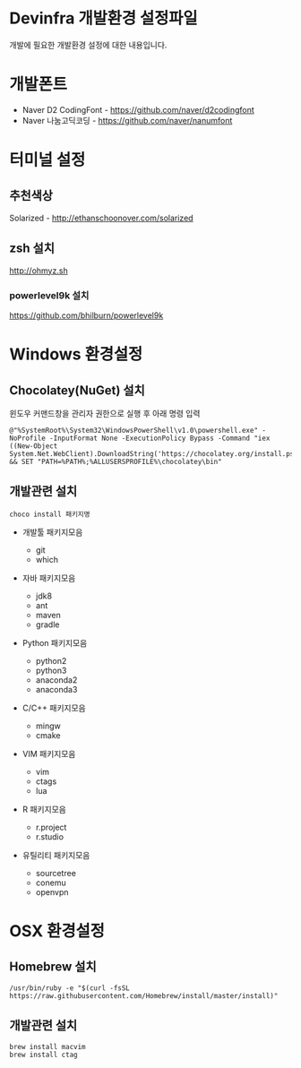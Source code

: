 Devinfra 개발환경 설정파일
======================

개발에 필요한 개발환경 설정에 대한 내용입니다.

# 개발폰트

* Naver D2 CodingFont - <https://github.com/naver/d2codingfont>
* Naver 나눔고딕코딩 - <https://github.com/naver/nanumfont>

# 터미널 설정

## 추천색상
Solarized - <http://ethanschoonover.com/solarized>

## zsh 설치
<http://ohmyz.sh>

### powerlevel9k 설치
<https://github.com/bhilburn/powerlevel9k>

# Windows 환경설정

## Chocolatey(NuGet) 설치
윈도우 커맨드창을 관리자 권한으로 실행 후 아래 명령 입력
```
@"%SystemRoot%\System32\WindowsPowerShell\v1.0\powershell.exe" -NoProfile -InputFormat None -ExecutionPolicy Bypass -Command "iex ((New-Object System.Net.WebClient).DownloadString('https://chocolatey.org/install.ps1'))" && SET "PATH=%PATH%;%ALLUSERSPROFILE%\chocolatey\bin"
```

## 개발관련 설치
```
choco install 패키지명
```

* 개발툴 패키지모음
    - git
    - which

* 자바 패키지모음
    - jdk8
    - ant
    - maven    
    - gradle

* Python 패키지모음
    - python2
    - python3
    - anaconda2
    - anaconda3

* C/C++ 패키지모음
    - mingw
    - cmake
    
* VIM 패키지모음
    - vim
    - ctags
    - lua    

* R 패키지모음
    - r.project
    - r.studio

* 유틸리티 패키지모음
    - sourcetree
    - conemu
    - openvpn

# OSX 환경설정

## Homebrew 설치
```
/usr/bin/ruby -e "$(curl -fsSL https://raw.githubusercontent.com/Homebrew/install/master/install)"
```

## 개발관련 설치
```
brew install macvim
brew install ctag
```
